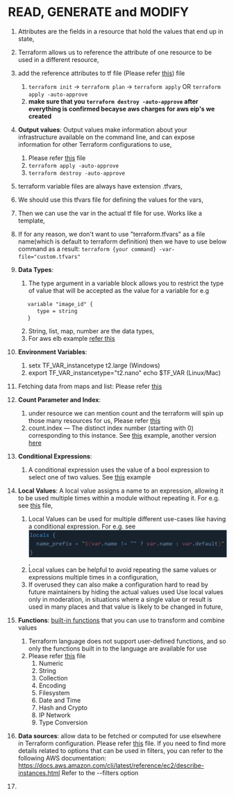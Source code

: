 # READ, GENERATE and MODIFY

1. Attributes are the fields in a resource that hold the values that end up in state,
2. Terraform allows us to reference the attribute of one resource to be used in a
different resource,
3. add the reference attributes to tf file (Please refer [this](./reference-attributes.tf)) file
   1. `terraform init` -> `terraform plan` -> `terraform apply` OR  `terraform apply -auto-approve`
   2. **make sure that you `terraform destroy -auto-approve` after everything is confirmed becayse aws charges for aws eip's we created**
4. **Output values**: Output values make information about your infrastructure available on the command line, and can expose information for other Terraform configurations to use,
   1. Please refer [this](./output-values.tf) file
   2. `terraform apply -auto-approve`
   3. `terraform destroy -auto-approve`
5. terraform variable files are always have extension .tfvars,
6. We should use this tfvars file for defining the values for the vars,
7. Then we can use the var in the actual tf file for use. Works like a template,
8. If for any reason, we don't want to use "terraform.tfvars" as a file name(which is default to terraform definition) then we have to use below command as a result: `terraform {your command} -var-file="custom.tfvars"`
9. **Data Types**:
   1. The type argument in a variable block allows you to restrict the type of value that will be accepted as the value for a variable for e.g

   ```text
      variable "image_id" {
         type = string  
      }
   ```

   2. String, list, map, number are the data types,
   3. For aws elb example [refer this](https://github.com/terraform-aws-modules/terraform-aws-elb/blob/master/variables.tf)
10. **Environment Variables**:
    1. setx TF_VAR_instancetype t2.large (Windows)
    2. export TF_VAR_instancetype="t2.nano"
       echo $TF_VAR (Linux/Mac)
11. Fetching data from maps and list: Please refer [this](./fetch-values-variables.tf)
12. **Count Parameter and Index**:
    1. under resource we can mention count and the terraform will spin up those many resources for us, Please refer [this](./count-paremeter.tf)
    2. count.index — The distinct index number (starting with 0) corresponding to this instance. See [this](./count-index.tf) example, another version [here](./count-index_v1.tf)
13. **Conditional Expressions**:
    1. A conditional expression uses the value of a bool expression to select one of two values. See [this](./conditional.tf) example

14. **Local Values**: A local value assigns a name to an expression, allowing it to be used multiple times within a module without repeating it. For e.g. see [this](./localvarsdemo.tf) file,
    1. Local Values can be used for multiple different use-cases like having a conditional expression. For e.g. see ![example](./local_expression_support.png),
    2. Local values can be helpful to avoid repeating the same values or expressions multiple times in a configuration,
    3. If overused they can also make a configuration hard to read by future maintainers by hiding the actual values used Use local values only in moderation, in situations where a single value or result is used in many places and that value is likely to be changed in future,
15. **Functions**: [built-in functions](https://developer.hashicorp.com/terraform/language/functions) that you can use to transform and combine values
    1. Terraform language does not support user-defined functions, and so only the functions built in to the language are available for use
    2. Please refer [this](./functions.tf) file
        1. Numeric
        2. String
        3. Collection
        4. Encoding
        5. Filesystem
        6. Date and Time
        7. Hash and Crypto
        8. IP Network
        9. Type Conversion 
16. **Data sources**: allow data to be fetched or computed for use elsewhere in Terraform configuration. Please refer [this](./datasources.tf) file. If you need to find more details related to options that can be used in filters, you can refer to the following AWS documentation: 
https://docs.aws.amazon.com/cli/latest/reference/ec2/describe-instances.html
Refer to the --filters option
17. 